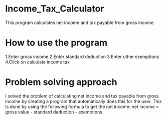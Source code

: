 # Income_Tax_Calculator
This program calculates net income and tax payable from gross income.

# How to use the program

1.Enter gross income
2.Enter standard deduction
3.Enter other exemptions
4.Click on calculate income tax

# Problem solving approach
I solved the problem of calculating net income and tax payable from gross income by creating a program that automatically does this for the user. This is done by using the following formula to get the net income: net income = gross value - standard deduction - exemptions.


